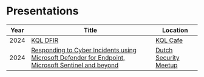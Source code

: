 # Presentations

| Year         | Title     | Location |
|------|-----------|------------|
| 2024 | [KQL DFIR](./2022%20-%20KQL%20Cafe/KQL%20Cafe%202022.pdf)    | [KQL Cafe](https://kqlcafe.github.io/website/) |
| 2024 | [Responding to Cyber Incidents using Microsoft Defender for Endpoint, Microsoft Sentinel and beyond](./2024%20-%20Dutch%20Security%20Meetup/Dutch%20Security%20Meetup.pdf)    | [Dutch Security Meetup](https://www.meetup.com/nl-NL/Microsoft-Security-NL/) |